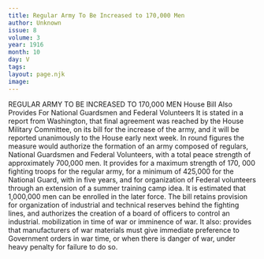 ```yaml
---
title: Regular Army To Be Increased to 170,000 Men
author: Unknown
issue: 8
volume: 3
year: 1916
month: 10
day: V
tags:
layout: page.njk
image:
---
```

REGULAR ARMY TO BE INCREASED TO 170,000 MEN    House Bill Also Provides For National Guardsmen and Federal Volunteers       It is stated in a report from Washington, that final agreement was reached by the House Military Committee, on its bill for the increase of the army, and it will be reported unanimously to the House early next week. In round figures the measure would authorize the formation of an army composed of regulars, National Guardsmen and Federal Volunteers, with a total peace strength of approximately 700,000 men.       It provides for a maximum strength of 170, 000 fighting troops for the regular army, for a minimum of 425,000 for the National Guard, with in five years, and for organization of Federal volunteers through an extension of a summer training camp idea. It is estimated that 1,000,000 men can be enrolled in the later force.       The bill retains provision for organization of industrial and technical reserves behind the fighting lines, and authorizes the creation of a board of officers to control an industrial. mobilization in time of war or imminence of war.       It also: provides that manufacturers of war materials must give immediate preference to Government orders in war time, or when there is danger of war, under heavy penalty for failure to do so.





